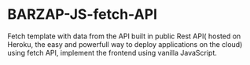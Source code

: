 # BARZAP-JS-fetch-API

Fetch template with data from the API built in public Rest API( hosted on Heroku, the easy and powerfull way to deploy applications on the cloud) using fetch API, implement the frontend using vanilla JavaScript.
